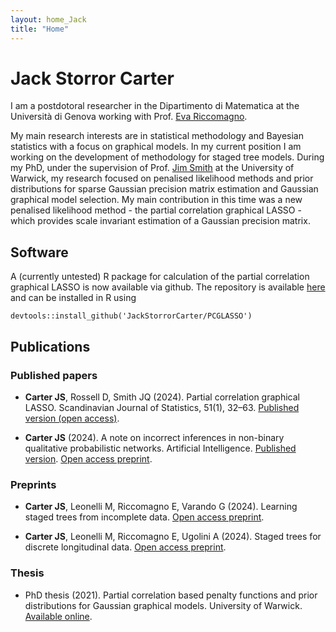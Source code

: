 ```yaml
---
layout: home_Jack
title: "Home"
---
```

<head>
<meta name="google-site-verification" content="-mt6yqNXBN7DQHxnWLdmMPiN9jFZSOQ_t9lRqigOStY" />
</head>

# Jack Storror Carter

I am a postdotoral researcher in the Dipartimento di Matematica at the Università di Genova working with Prof. [Eva Riccomagno](https://rubrica.unige.it/personale/VUZBXlJg).

My main research interests are in statistical methodology and Bayesian statistics with a focus on graphical models.  In my current position I am working on the development of methodology for staged tree models.  During my PhD, under the supervision of Prof. [Jim Smith](https://warwick.ac.uk/fac/sci/statistics/staff/academic-research/smith/) at the University of Warwick, my research focused on penalised likelihood methods and prior distributions for sparse Gaussian precision matrix estimation and Gaussian graphical model selection.  My main contribution in this time was a new penalised likelihood method - the partial correlation graphical LASSO - which provides scale invariant estimation of a Gaussian precision matrix.

## Software

A (currently untested) R package for calculation of the partial correlation graphical LASSO is now available via github. The repository is available [here](https://github.com/JackStorrorCarter/PCGLASSO) and can be installed in R using

``` devtools::install_github('JackStorrorCarter/PCGLASSO') ```

## Publications

### Published papers

- **Carter JS**, Rossell D, Smith JQ (2024).  Partial correlation graphical LASSO.  Scandinavian Journal of Statistics, 51(1), 32–63. [Published version (open access)](https://onlinelibrary.wiley.com/doi/10.1111/sjos.12675).

- **Carter JS** (2024).  A note on incorrect inferences in non-binary qualitative probabilistic networks. Artificial Intelligence. [Published version](https://www.sciencedirect.com/science/article/pii/S0004370224001164). [Open access preprint](https://arxiv.org/abs/2208.09344).

### Preprints

- **Carter JS**, Leonelli M, Riccomagno E, Varando G (2024).  Learning staged trees from incomplete data. [Open access preprint](https://arxiv.org/abs/2405.18306).

- **Carter JS**, Leonelli M, Riccomagno E, Ugolini A (2024).  Staged trees for discrete longitudinal data. [Open access preprint](https://arxiv.org/abs/2401.04297).

### Thesis

- PhD thesis (2021). Partial correlation based penalty functions and prior distributions for Gaussian graphical models. University of Warwick. [Available online](http://wrap.warwick.ac.uk/163951/).
